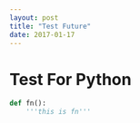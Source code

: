 ```yaml
---
layout: post
title: "Test Future"
date: 2017-01-17
---
```

# Test For Python
```python
def fn():
    '''this is fn''' 
```
